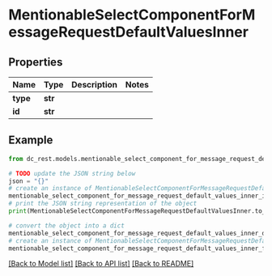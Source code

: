 # MentionableSelectComponentForMessageRequestDefaultValuesInner


## Properties

Name | Type | Description | Notes
------------ | ------------- | ------------- | -------------
**type** | **str** |  | 
**id** | **str** |  | 

## Example

```python
from dc_rest.models.mentionable_select_component_for_message_request_default_values_inner import MentionableSelectComponentForMessageRequestDefaultValuesInner

# TODO update the JSON string below
json = "{}"
# create an instance of MentionableSelectComponentForMessageRequestDefaultValuesInner from a JSON string
mentionable_select_component_for_message_request_default_values_inner_instance = MentionableSelectComponentForMessageRequestDefaultValuesInner.from_json(json)
# print the JSON string representation of the object
print(MentionableSelectComponentForMessageRequestDefaultValuesInner.to_json())

# convert the object into a dict
mentionable_select_component_for_message_request_default_values_inner_dict = mentionable_select_component_for_message_request_default_values_inner_instance.to_dict()
# create an instance of MentionableSelectComponentForMessageRequestDefaultValuesInner from a dict
mentionable_select_component_for_message_request_default_values_inner_from_dict = MentionableSelectComponentForMessageRequestDefaultValuesInner.from_dict(mentionable_select_component_for_message_request_default_values_inner_dict)
```
[[Back to Model list]](../README.md#documentation-for-models) [[Back to API list]](../README.md#documentation-for-api-endpoints) [[Back to README]](../README.md)


